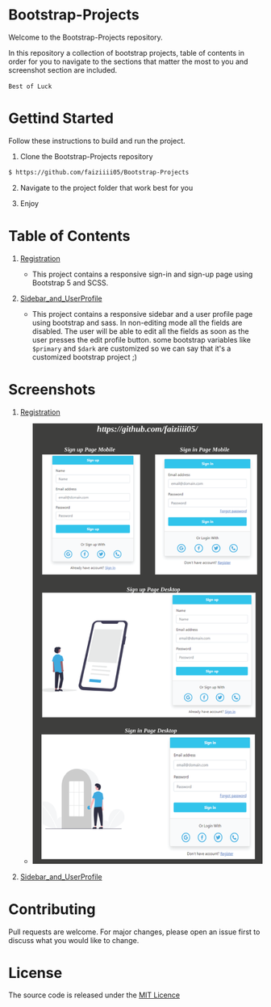 # Bootstrap-Projects

Welcome to the Bootstrap-Projects repository.

In this repository a collection of bootstrap projects, table of contents in order for you to navigate to the sections that matter the most to you and screenshot section are included.

`Best of Luck`

# Gettind Started

Follow these instructions to build and run the project.

1. Clone the Bootstrap-Projects repository

```sh
$ https://github.com/faiziiii05/Bootstrap-Projects
```

2. Navigate to the project folder that work best for you

3. Enjoy

# Table of Contents

1. [Registration](/1_Registration/)

   - This project contains a responsive sign-in and sign-up page using Bootstrap 5 and SCSS.

2. [Sidebar_and_UserProfile](/2_Sidebar_and_user_profile/)
   - This project contains a responsive sidebar and a user profile page using bootstrap and sass. In non-editing mode all the fields are disabled. The user will be able to edit all the fields as soon as the user presses the edit profile button. some bootstrap variables like `$primary` and `$dark` are customized so we can say that it's a customized bootstrap project ;)

# Screenshots

1. [Registration](/Registration/)

   - ![Registration](/screenshots/1_Registration/1_registration.png)

2. [Sidebar_and_UserProfile](/2_Sidebar_and_user_profile/)

# Contributing

Pull requests are welcome. For major changes, please open an issue first to discuss what you would like to change.

# License

The source code is released under the [MIT Licence](/LICENSE)
